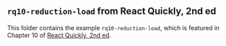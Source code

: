 ## `rq10-reduction-load` from React Quickly, 2nd ed

This folder contains the example `rq10-reduction-load`, which is featured in Chapter 10 of [React Quickly, 2nd ed](https://reactquickly.dev).
